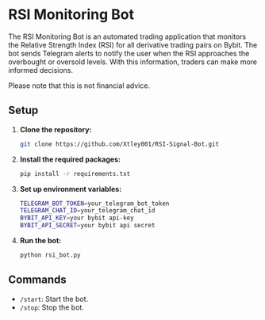 # RSI Monitoring Bot

The RSI Monitoring Bot is an automated trading application that monitors the Relative Strength Index (RSI) for all derivative trading pairs on Bybit. The bot sends Telegram alerts to notify the user when the RSI approaches the overbought or oversold levels. With this information, traders can make more informed decisions.

Please note that this is not financial advice.
## Setup

1. **Clone the repository:**
    ```bash
    git clone https://github.com/Xtley001/RSI-Signal-Bot.git
    ```

2. **Install the required packages:**
    ```bash
    pip install -r requirements.txt
    ```

3. **Set up environment variables:**
    ```bash
    TELEGRAM_BOT_TOKEN=your_telegram_bot_token
    TELEGRAM_CHAT_ID=your_telegram_chat_id
    BYBIT_API_KEY=your bybit api-key
    BYBIT_API_SECRET=your bybit api secret
    ```

4. **Run the bot:**
    ```bash
    python rsi_bot.py
    ```

## Commands

- `/start`: Start the bot.
- `/stop`: Stop the bot.
  
